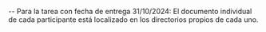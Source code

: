 -- Para la tarea con fecha de entrega 31/10/2024: El documento individual de cada participante está localizado en los directorios propios de cada uno.
